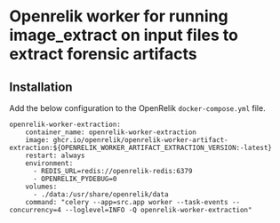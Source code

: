 # Openrelik worker for running image_extract on input files to extract forensic artifacts

## Installation
Add the below configuration to the OpenRelik `docker-compose.yml` file.

```
openrelik-worker-extraction:
    container_name: openrelik-worker-extraction
    image: ghcr.io/openrelik/openrelik-worker-artifact-extraction:${OPENRELIK_WORKER_ARTIFACT_EXTRACTION_VERSION:-latest}
    restart: always
    environment:
      - REDIS_URL=redis://openrelik-redis:6379
      - OPENRELIK_PYDEBUG=0
    volumes:
      - ./data:/usr/share/openrelik/data
    command: "celery --app=src.app worker --task-events --concurrency=4 --loglevel=INFO -Q openrelik-worker-extraction"
```
